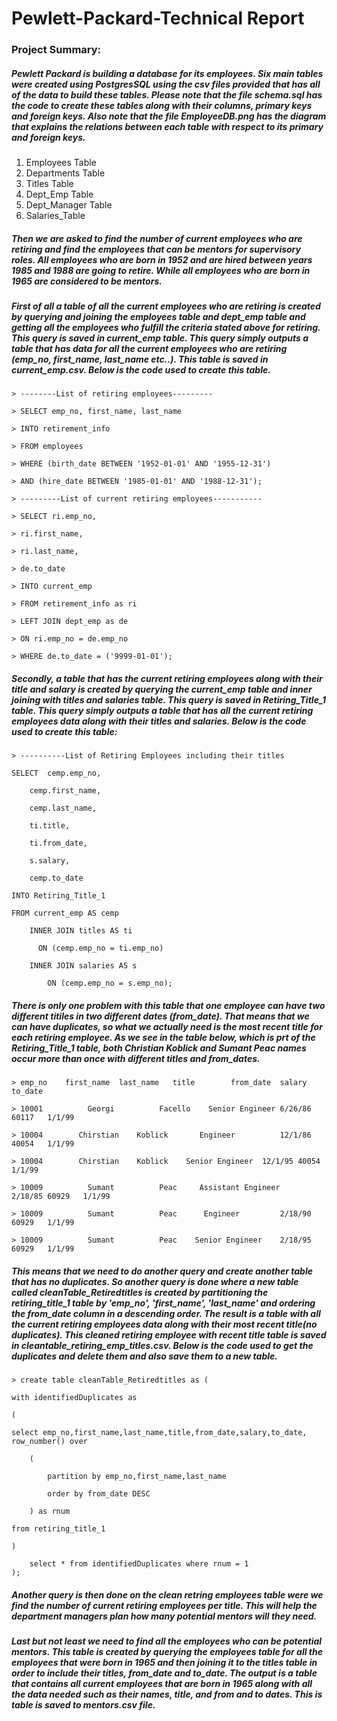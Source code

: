 # Pewlett-Packard-Technical Report
### Project Summary:
##### Pewlett Packard is building a database for its employees. Six main tables were created using PostgresSQL using the csv files provided that has all of the data to build these tables.  Please note that the file ***schema.sql*** has the code to create these tables along with their columns, primary keys and foreign keys.  Also note that the file ***EmployeeDB.png*** has the diagram that explains the relations between each table with respect to its primary and foreign keys.
 1. Employees Table
 2. Departments Table
 3. Titles Table
 4. Dept_Emp Table
 5. Dept_Manager Table
 6. Salaries_Table
 ##### Then we are asked to find the number of current employees who are retiring and find the employees that can be mentors for supervisory roles. All employees who are born in 1952 and are hired between years 1985 and 1988 are going to retire. While all employees who are born in 1965 are considered to be mentors. 
 
 ##### First of all a table of all the current employees who are retiring is created by querying and joining the employees table and dept_emp table  and getting all the employees who fulfill the criteria stated above for retiring. This query is saved in  ***current_emp*** table.  This query simply outputs a table that has data for all the current employees who are retiring (emp_no, first_name, last_name etc..). This table is saved in ***current_emp.csv***. Below is the code used to create this table.
 
	> --------List of retiring employees--------- 

	> SELECT emp_no, first_name, last_name

	> INTO retirement_info

	> FROM employees

	> WHERE (birth_date BETWEEN '1952-01-01' AND '1955-12-31')

	> AND (hire_date BETWEEN '1985-01-01' AND '1988-12-31');

	> ---------List of current retiring employees-----------

	> SELECT ri.emp_no,

	> ri.first_name,
	
	> ri.last_name,
	
	> de.to_date
	
	> INTO current_emp
	
	> FROM retirement_info as ri
	
	> LEFT JOIN dept_emp as de
	
	> ON ri.emp_no = de.emp_no
	
	> WHERE de.to_date = ('9999-01-01');
 
 ##### Secondly, a table that has the current retiring employees along with their title and salary is created by querying the current_emp table and inner joining with titles and salaries table. This query is saved in  ***Retiring_Title_1*** table.  This query simply outputs a table that has all the current retiring employees data along with their titles and salaries. Below is the code used to create this table:
 	> ----------List of Retiring Employees including their titles
	
	SELECT  cemp.emp_no,
	
        cemp.first_name,
	
        cemp.last_name,
	
        ti.title,
	
		ti.from_date,
		
		s.salary,
		
		cemp.to_date
		
	INTO Retiring_Title_1
	
	FROM current_emp AS cemp
	
    	INNER JOIN titles AS ti
	
      	  ON (cemp.emp_no = ti.emp_no)
	  
    	INNER JOIN salaries AS s
	
        	ON (cemp.emp_no = s.emp_no);

##### There is only one problem with this table that one employee can have two different titiles in two different dates (from_date).  That means that we can have duplicates, so what we actually need is the most recent title for each retiring employee.  As we see in the table below, which is prt of the Retiring_Title_1 table, both Christian Koblick and Sumant Peac names occur more than once with different titles and from_dates.

	> emp_no	first_name	last_name	title	     from_date	salary	to_date

	> 10001	         Georgi	         Facello    Senior Engineer	6/26/86	60117	1/1/99

	> 10004	       Chirstian	Koblick	      Engineer	        12/1/86	40054	1/1/99

	> 10004	       Chirstian	Koblick	   Senior Engineer	12/1/95	40054	1/1/99

	> 10009	         Sumant	         Peac	  Assistant Engineer	2/18/85	60929	1/1/99

	> 10009	         Sumant	         Peac	   Engineer	        2/18/90	60929	1/1/99

	> 10009	         Sumant	         Peac	 Senior Engineer	2/18/95	60929	1/1/99

##### This means that we need to do another query and create another table that has no duplicates.  So another query is done where a new table called ***cleanTable_Retiredtitles*** is created by partitioning the ***retiring_title_1*** table by 'emp_no', 'first_name', 'last_name' and ordering the from_date column in a descending order. The result is a table with all the current retiring employees data along with their most recent title(no duplicates). This cleaned retiring employee with recent title table is saved in ***cleantable_retiring_emp_titles.csv***. Below is the code used to get the duplicates and delete them and also save them to a new table.
	> create table cleanTable_Retiredtitles as (
	
	with identifiedDuplicates as
	
	(
	
	select emp_no,first_name,last_name,title,from_date,salary,to_date, row_number() over
	
		( 
		
			partition by emp_no,first_name,last_name
			
			order by from_date DESC
			
		) as rnum
		
	from retiring_title_1
	
	)
	
		select * from identifiedDuplicates where rnum = 1
	);

 
##### Another query is then done on the clean retring employees table were we find the number of current retiring employees per title.  This will help the department managers plan how many potential mentors will they need.
 
 ##### Last but not least we need to find all the employees who can be potential mentors.  This table is created by querying the employees table for all the employees that were born in 1965 and then joining it to the titles table in order to include their titles, from_date and to_date. The output is a table that contains all current employees that are born in 1965 along with all the data needed such as their names, title, and from and to dates. This is table is saved to ***mentors.csv*** file.

